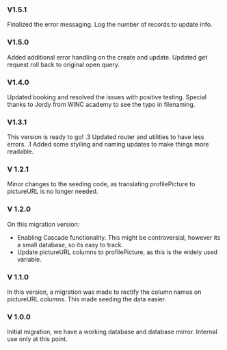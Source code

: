 ### V1.5.1

Finalized the error messaging.
Log the number of records to update info.

### V1.5.0

Added additional error handling on the create and update.
Updated get request roll back to original open query.

### V1.4.0

Updated booking and resolved the issues with positive testing.
Special thanks to Jordy from WINC academy to see the typo in filenaming.

### V1.3.1

This version is ready to go!
.3 Updated router and utilities to have less errors.
.1 Added some styiling and naming updates to make things more readable.

### V 1.2.1

Minor changes to the seeding code, as translating profilePicture to pictureURL is no longer needed.

### V 1.2.0

On this migration version:

- Enabling Cascade functionality. This might be controversial, however its a small database, so its easy to track.
- Update pictureURL columns to profilePicture, as this is the widely used variable.

### V 1.1.0

In this version, a migration was made to rectify the column names on pictureURL columns.
This made seeding the data easier.

### V 1.0.0

Initial migration, we have a working database and database mirror.
Internal use only at this point.

